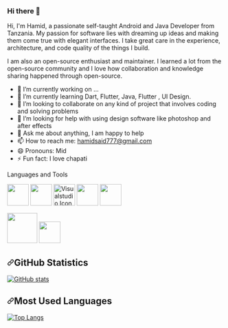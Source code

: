### Hi there 👋
Hi, I'm Hamid, a passionate self-taught Android and Java Developer from Tanzania. My passion for software lies with dreaming up ideas and making them come true with elegant interfaces. I take great care in the experience, architecture, and code quality of the things I build.


I am also an open-source enthusiast and maintainer. I learned a lot from the open-source community and I love how collaboration and knowledge sharing happened through open-source.

- 🔭 I’m currently working on ...
- 🌱 I’m currently learning Dart, Flutter, Java, Flutter , UI Design.
- 👯 I’m looking to collaborate on any kind of project that involves coding and solving problems
- 🤔 I’m looking for help with using design software like photoshop and after effects
- 💬 Ask me about anything, I am happy to help
- 📫 How to reach me: hamidsaid777@gmail.com
- 😄 Pronouns: Mid
- ⚡ Fun fact: I love chapati

Languages and Tools
<p dir="auto"><a target="_blank" rel="noopener noreferrer" href="https://github.com/abranhe/programming-languages-logos/blob/master/src/java/java.svg"><img height="50" src="https://github.com/abranhe/programming-languages-logos/raw/master/src/java/java.svg" style="max-width: 100%;"></a>    
  <a target="_blank" rel="noopener noreferrer" href="https://github.com/abranhe/programming-languages-logos/blob/master/src/kotlin/kotlin.svg"><img height="50" src="https://github.com/abranhe/programming-languages-logos/raw/master/src/kotlin/kotlin.svg" style="max-width: 100%;"></a> 
  <atarget="_blank"rel="noopenernoreferrer"href="https://camo.githubusercontent.com/0b49b01170367a155f08e3007b7343de0a558a41753bf3cc20259c38506ebe0a/68747470733a2f2f63646e2e69636f6e73636f75742e636f6d2f69636f6e2f667265652f706e672d3235362f76697375616c73747564696f2d312d313137343936342e706e67"><img height="50" src="https://camo.githubusercontent.com/0b49b01170367a155f08e3007b7343de0a558a41753bf3cc20259c38506ebe0a/68747470733a2f2f63646e2e69636f6e73636f75742e636f6d2f69636f6e2f667265652f706e672d3235362f76697375616c73747564696f2d312d313137343936342e706e67" alt="Visualstudio Icon" data-canonical-src="https://cdn.iconscout.com/icon/free/png-256/visualstudio-1-1174964.png" style="max-width: 100%;"></a>  
  <a target="_blank" rel="noopener noreferrer" href="https://camo.githubusercontent.com/aa0fa8639e698cdcbb949b182f6c899d9bbf8776a114ef60f364b039e3275296/68747470733a2f2f75706c6f61642e77696b696d656469612e6f72672f77696b6970656469612f726f2f7468756d622f362f36322f4d7953514c2e7376672f3132303070782d4d7953514c2e7376672e706e67"><img height="50" src="https://camo.githubusercontent.com/aa0fa8639e698cdcbb949b182f6c899d9bbf8776a114ef60f364b039e3275296/68747470733a2f2f75706c6f61642e77696b696d656469612e6f72672f77696b6970656469612f726f2f7468756d622f362f36322f4d7953514c2e7376672f3132303070782d4d7953514c2e7376672e706e67" data-canonical-src="https://upload.wikimedia.org/wikipedia/ro/thumb/6/62/MySQL.svg/1200px-MySQL.svg.png" style="max-width: 100%;"></a>  
  <a target="_blank" rel="noopener noreferrer" href="https://camo.githubusercontent.com/bb1e9886150d04aa754cf69589aa360485586eef1a5a223a8a2a2594f7403ead/68747470733a2f2f75706c6f61642e77696b696d656469612e6f72672f77696b6970656469612f636f6d6d6f6e732f7468756d622f332f33382f53514c6974653337302e7376672f3132303070782d53514c6974653337302e7376672e706e67"><img height="50" src="https://camo.githubusercontent.com/bb1e9886150d04aa754cf69589aa360485586eef1a5a223a8a2a2594f7403ead/68747470733a2f2f75706c6f61642e77696b696d656469612e6f72672f77696b6970656469612f636f6d6d6f6e732f7468756d622f332f33382f53514c6974653337302e7376672f3132303070782d53514c6974653337302e7376672e706e67" data-canonical-src="https://upload.wikimedia.org/wikipedia/commons/thumb/3/38/SQLite370.svg/1200px-SQLite370.svg.png" style="max-width: 100%;"></a> 
 
  <a target="_blank" rel="noopener noreferrer" href="https://camo.githubusercontent.com/4941fcc9ec67c9140a88ae371985ae06d62e1cdfa781ebf342a77b27ca3a9d46/68747470733a2f2f322e62702e626c6f6773706f742e636f6d2f2d747a6d317477595f454e4d2f586c43527549305a6b52492f41414141414141414f736f2f426d4e4f55414e5857787763357677736c4e773357706a72446c67733950757751434c63424741735948512f73313630302f706173746564253242696d616765253242302e706e67"><img height="70" src="https://camo.githubusercontent.com/4941fcc9ec67c9140a88ae371985ae06d62e1cdfa781ebf342a77b27ca3a9d46/68747470733a2f2f322e62702e626c6f6773706f742e636f6d2f2d747a6d317477595f454e4d2f586c43527549305a6b52492f41414141414141414f736f2f426d4e4f55414e5857787763357677736c4e773357706a72446c67733950757751434c63424741735948512f73313630302f706173746564253242696d616765253242302e706e67" data-canonical-src="https://2.bp.blogspot.com/-tzm1twY_ENM/XlCRuI0ZkRI/AAAAAAAAOso/BmNOUANXWxwc5vwslNw3WpjrDlgs9PuwQCLcBGAsYHQ/s1600/pasted%2Bimage%2B0.png" style="max-width: 100%;"></a>
  <a target="_blank" rel="noopener noreferrer" href="https://camo.githubusercontent.com/cd703afbd72dc9577b10cfd0350d52e7ea02b80f41873227809d35a7ba495c36/68747470733a2f2f6d69726f2e6d656469756d2e636f6d2f6d61782f313030302f312a696c433241717035735a6431776930436f70443148772e706e67"><img height="50" src="https://camo.githubusercontent.com/cd703afbd72dc9577b10cfd0350d52e7ea02b80f41873227809d35a7ba495c36/68747470733a2f2f6d69726f2e6d656469756d2e636f6d2f6d61782f313030302f312a696c433241717035735a6431776930436f70443148772e706e67" data-canonical-src="https://miro.medium.com/max/1000/1*ilC2Aqp5sZd1wi0CopD1Hw.png" style="max-width: 100%;"></a>
   
</p>

<h2 dir="auto"><a id="user-content-github-statistics" class="anchor" aria-hidden="true" href="#github-statistics"><svg class="octicon octicon-link" viewBox="0 0 16 16" version="1.1" width="16" height="16" aria-hidden="true"><path fill-rule="evenodd" d="M7.775 3.275a.75.75 0 001.06 1.06l1.25-1.25a2 2 0 112.83 2.83l-2.5 2.5a2 2 0 01-2.83 0 .75.75 0 00-1.06 1.06 3.5 3.5 0 004.95 0l2.5-2.5a3.5 3.5 0 00-4.95-4.95l-1.25 1.25zm-4.69 9.64a2 2 0 010-2.83l2.5-2.5a2 2 0 012.83 0 .75.75 0 001.06-1.06 3.5 3.5 0 00-4.95 0l-2.5 2.5a3.5 3.5 0 004.95 4.95l1.25-1.25a.75.75 0 00-1.06-1.06l-1.25 1.25a2 2 0 01-2.83 0z"></path></svg></a>GitHub Statistics</h2>
<a target="_blank" rel="noopener noreferrer" href="https://camo.githubusercontent.com/7b68005b8a777d10747c9ff088a86a45ae6dd7995ae368f63da855bc91ca8716/68747470733a2f2f6769746875622d726561646d652d73746174732e76657263656c2e6170702f6170693f757365726e616d653d7573656261737469616e3937267468656d653d616c676f6c69612673686f775f69636f6e733d74727565"><img src="https://camo.githubusercontent.com/7b68005b8a777d10747c9ff088a86a45ae6dd7995ae368f63da855bc91ca8716/68747470733a2f2f6769746875622d726561646d652d73746174732e76657263656c2e6170702f6170693f757365726e616d653d7573656261737469616e3937267468656d653d616c676f6c69612673686f775f69636f6e733d74727565" alt="GitHub stats" data-canonical-src="https://github-readme-stats.vercel.app/api?username=usebastian97&amp;theme=algolia&amp;show_icons=true" style="max-width: 100%;"></a>


<h2 dir="auto"><a id="user-content-most-used-languages" class="anchor" aria-hidden="true" href="#most-used-languages"><svg class="octicon octicon-link" viewBox="0 0 16 16" version="1.1" width="16" height="16" aria-hidden="true"><path fill-rule="evenodd" d="M7.775 3.275a.75.75 0 001.06 1.06l1.25-1.25a2 2 0 112.83 2.83l-2.5 2.5a2 2 0 01-2.83 0 .75.75 0 00-1.06 1.06 3.5 3.5 0 004.95 0l2.5-2.5a3.5 3.5 0 00-4.95-4.95l-1.25 1.25zm-4.69 9.64a2 2 0 010-2.83l2.5-2.5a2 2 0 012.83 0 .75.75 0 001.06-1.06 3.5 3.5 0 00-4.95 0l-2.5 2.5a3.5 3.5 0 004.95 4.95l1.25-1.25a.75.75 0 00-1.06-1.06l-1.25 1.25a2 2 0 01-2.83 0z"></path></svg></a>Most Used Languages</h2>

<p dir="auto"><a href="https://github.com/anuraghazra/github-readme-stats"><img src="https://camo.githubusercontent.com/1df7aadded501e19433c18e39258e27ae96964523f528d1d80bc5ccf1635f96c/68747470733a2f2f6769746875622d726561646d652d73746174732e76657263656c2e6170702f6170692f746f702d6c616e67732f3f757365726e616d653d7573656261737469616e3937" alt="Top Langs" data-canonical-src="https://github-readme-stats.vercel.app/api/top-langs/?username=usebastian97" style="max-width: 100%;"></a></p>
